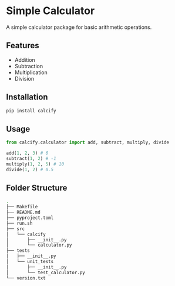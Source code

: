 # Simple Calculator

A simple calculator package for basic arithmetic operations.

## Features

- Addition
- Subtraction
- Multiplication
- Division

## Installation

```bash
pip install calcify
```

## Usage

```python
from calcify.calculator import add, subtract, multiply, divide

add(1, 2, 3) # 6
subtract(1, 2) # -1
multiply(1, 2, 5) # 10
divide(1, 2) # 0.5
```


## Folder Structure

```bash     
.
├── Makefile
├── README.md
├── pyproject.toml
├── run.sh
├── src
│   └── calcify
│       ├── __init__.py
│       └── calculator.py
├── tests
│   ├── __init__.py
│   └── unit_tests
│       ├── __init__.py
│       └── test_calculator.py
└── version.txt
```